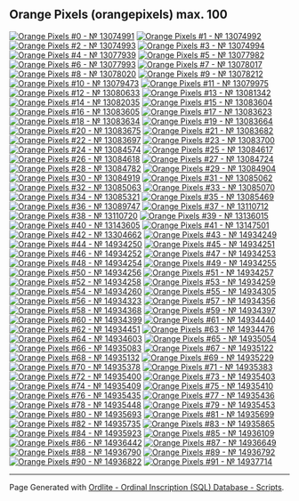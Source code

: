 ## Orange Pixels (orangepixels) max. 100

<a href="https://ordinals.com/inscription/157fdb5ebe82c12cefb6d48356d79bf5646e267980a2234294a8a330a4234be7i0" title="Orange Pixels #0 - № 13074991"><img src="https://ordbase.github.io/num/13074991.png" alt="Orange Pixels #0 - № 13074991"></a>
<a href="https://ordinals.com/inscription/a627b1231cd69a20901b275d6239884b15091bb2329a03a777067c643f0b66dei0" title="Orange Pixels #1 - № 13074992"><img src="https://ordbase.github.io/num/13074992.png" alt="Orange Pixels #1 - № 13074992"></a>
<a href="https://ordinals.com/inscription/c24b6755d276593e7fd53499729a1f22d756b854af17cc39e4b10b5130daf748i0" title="Orange Pixels #2 - № 13074993"><img src="https://ordbase.github.io/num/13074993.png" alt="Orange Pixels #2 - № 13074993"></a>
<a href="https://ordinals.com/inscription/f316f94f7067a8d7a5164fd4de32781a6ce2daab941bf6855a974f907727ab29i0" title="Orange Pixels #3 - № 13074994"><img src="https://ordbase.github.io/num/13074994.png" alt="Orange Pixels #3 - № 13074994"></a>
<a href="https://ordinals.com/inscription/576ab68cf670a05199b159ca23079cacc3d5621b9e1653438a287614e7b72c56i0" title="Orange Pixels #4 - № 13077939"><img src="https://ordbase.github.io/num/13077939.png" alt="Orange Pixels #4 - № 13077939"></a>
<a href="https://ordinals.com/inscription/ce5e551264d6e20086cb4eab22e05364d1d1fed550d1b128f139df8f060c6f10i0" title="Orange Pixels #5 - № 13077982"><img src="https://ordbase.github.io/num/13077982.png" alt="Orange Pixels #5 - № 13077982"></a>
<a href="https://ordinals.com/inscription/e0e025a51dca8194e3501e7a527e9de09aba71c75bd90e5cd76d3a602cacc03di0" title="Orange Pixels #6 - № 13077993"><img src="https://ordbase.github.io/num/13077993.png" alt="Orange Pixels #6 - № 13077993"></a>
<a href="https://ordinals.com/inscription/31d8e3f00eb85faf8827e4b33e2a187891822aaa7f3d7ebc4cc70f5d32f197c4i0" title="Orange Pixels #7 - № 13078017"><img src="https://ordbase.github.io/num/13078017.png" alt="Orange Pixels #7 - № 13078017"></a>
<a href="https://ordinals.com/inscription/30916a5ba63a36eb54a4bb88f8bb9cca4014c996dd853fa5f71d71baa3ed3addi0" title="Orange Pixels #8 - № 13078020"><img src="https://ordbase.github.io/num/13078020.png" alt="Orange Pixels #8 - № 13078020"></a>
<a href="https://ordinals.com/inscription/ed160be6ce445e6ef85f2808edb0d8b63055f90601dd5e86f94025373416936ei0" title="Orange Pixels #9 - № 13078212"><img src="https://ordbase.github.io/num/13078212.png" alt="Orange Pixels #9 - № 13078212"></a>
<a href="https://ordinals.com/inscription/76e26481c4a160c8257b14c016f484c092b0ccef828bca033cda1aad7e06a33ei0" title="Orange Pixels #10 - № 13079473"><img src="https://ordbase.github.io/num/13079473.png" alt="Orange Pixels #10 - № 13079473"></a>
<a href="https://ordinals.com/inscription/728728063e254e69b278374973f30cce224fe8ee76efb3e8e7d254a492e261dfi0" title="Orange Pixels #11 - № 13079975"><img src="https://ordbase.github.io/num/13079975.png" alt="Orange Pixels #11 - № 13079975"></a>
<a href="https://ordinals.com/inscription/33ade70dc59b2cfbe777558adb745949a1b44ca69871320ad661329e3271c6d8i0" title="Orange Pixels #12 - № 13080633"><img src="https://ordbase.github.io/num/13080633.png" alt="Orange Pixels #12 - № 13080633"></a>
<a href="https://ordinals.com/inscription/e56dc70b50aad0769f9c3c6c6ca593cc89f42fa443873331e2edd2fab181c290i0" title="Orange Pixels #13 - № 13081342"><img src="https://ordbase.github.io/num/13081342.png" alt="Orange Pixels #13 - № 13081342"></a>
<a href="https://ordinals.com/inscription/85f560acb12cb52637c9f3e132f47ec0a7cfc84bd65b1984a9b3a482f365a411i0" title="Orange Pixels #14 - № 13082035"><img src="https://ordbase.github.io/num/13082035.png" alt="Orange Pixels #14 - № 13082035"></a>
<a href="https://ordinals.com/inscription/cadd9469fc369b12d9587e0f7f129568f5b50a6651c0adf7aa214793c374f7bci0" title="Orange Pixels #15 - № 13083604"><img src="https://ordbase.github.io/num/13083604.png" alt="Orange Pixels #15 - № 13083604"></a>
<a href="https://ordinals.com/inscription/66881345d56a5eddafef575da50075b3437d5defdde2c4826f48fde81332d456i0" title="Orange Pixels #16 - № 13083605"><img src="https://ordbase.github.io/num/13083605.png" alt="Orange Pixels #16 - № 13083605"></a>
<a href="https://ordinals.com/inscription/02205245c0e2ed23933fb4da37cf207c0554020a26cf6d4d4e26dd7b779c0423i0" title="Orange Pixels #17 - № 13083623"><img src="https://ordbase.github.io/num/13083623.png" alt="Orange Pixels #17 - № 13083623"></a>
<a href="https://ordinals.com/inscription/c5ec7bde39b972852900947893d56f0fc39dec436bbf12c078ef5ffb93d1fc4ai0" title="Orange Pixels #18 - № 13083634"><img src="https://ordbase.github.io/num/13083634.png" alt="Orange Pixels #18 - № 13083634"></a>
<a href="https://ordinals.com/inscription/a27c01c20c3b8d80682300a29f255b8c9bec8f71dc5315be450e6f2425aa8ea0i0" title="Orange Pixels #19 - № 13083664"><img src="https://ordbase.github.io/num/13083664.png" alt="Orange Pixels #19 - № 13083664"></a>
<a href="https://ordinals.com/inscription/5d18189819739ba861d60d9354777b39c6bf56a40da9d3000faf423e658dcbbai0" title="Orange Pixels #20 - № 13083675"><img src="https://ordbase.github.io/num/13083675.png" alt="Orange Pixels #20 - № 13083675"></a>
<a href="https://ordinals.com/inscription/2f95d81b053cefa8840e3ef8196da4b8a019d472893952e63cae3e9ff267b7c9i0" title="Orange Pixels #21 - № 13083682"><img src="https://ordbase.github.io/num/13083682.png" alt="Orange Pixels #21 - № 13083682"></a>
<a href="https://ordinals.com/inscription/5b534e8dfdf286d6a722dbbd09a9ad00082c241e3546728fbbbf798165c745f2i0" title="Orange Pixels #22 - № 13083697"><img src="https://ordbase.github.io/num/13083697.png" alt="Orange Pixels #22 - № 13083697"></a>
<a href="https://ordinals.com/inscription/c352d2284179866e72c027239a7c55311544450f07a7ca84704ec528fd072afbi0" title="Orange Pixels #23 - № 13083700"><img src="https://ordbase.github.io/num/13083700.png" alt="Orange Pixels #23 - № 13083700"></a>
<a href="https://ordinals.com/inscription/9378c617652406db34710dde798777b1ebb75ecd797d38cdbee23eb668e7aaadi0" title="Orange Pixels #24 - № 13084574"><img src="https://ordbase.github.io/num/13084574.png" alt="Orange Pixels #24 - № 13084574"></a>
<a href="https://ordinals.com/inscription/8e1b48ad620f168abf940d343479294c6e8a61ec1b193c7513225e8e6de47e6ci0" title="Orange Pixels #25 - № 13084617"><img src="https://ordbase.github.io/num/13084617.png" alt="Orange Pixels #25 - № 13084617"></a>
<a href="https://ordinals.com/inscription/24710548e2c7b5b701e75cf97b82f51f28b200c9d958ba8e342ecf9cc3849bf8i0" title="Orange Pixels #26 - № 13084618"><img src="https://ordbase.github.io/num/13084618.png" alt="Orange Pixels #26 - № 13084618"></a>
<a href="https://ordinals.com/inscription/6aef8f5a03bbbeb724592d168a10563813f96eadff63f3224b45b984ccfa1142i0" title="Orange Pixels #27 - № 13084724"><img src="https://ordbase.github.io/num/13084724.png" alt="Orange Pixels #27 - № 13084724"></a>
<a href="https://ordinals.com/inscription/624abacd683a8d182bc70525eafa379ca0f5d427670f881d4f22f82431d19264i0" title="Orange Pixels #28 - № 13084782"><img src="https://ordbase.github.io/num/13084782.png" alt="Orange Pixels #28 - № 13084782"></a>
<a href="https://ordinals.com/inscription/f4d61efe96457ae872504b382d0ed6edc7436bce2141a49f245e9cd3318fdbaei0" title="Orange Pixels #29 - № 13084904"><img src="https://ordbase.github.io/num/13084904.png" alt="Orange Pixels #29 - № 13084904"></a>
<a href="https://ordinals.com/inscription/83ab9a72ab0a49d8595f28824e6812845cd70dd1475cab7e9d9cf7c9644e0eb7i0" title="Orange Pixels #30 - № 13084919"><img src="https://ordbase.github.io/num/13084919.png" alt="Orange Pixels #30 - № 13084919"></a>
<a href="https://ordinals.com/inscription/38e6843ad1d4ed0fffa6bb4fac7ae9ab6e45d22a81df40b35040415820f7423di0" title="Orange Pixels #31 - № 13085062"><img src="https://ordbase.github.io/num/13085062.png" alt="Orange Pixels #31 - № 13085062"></a>
<a href="https://ordinals.com/inscription/40d59f44365a272bf785cad1f199dc9c2a14272b6eb436d9c71392fe43663e3ei0" title="Orange Pixels #32 - № 13085063"><img src="https://ordbase.github.io/num/13085063.png" alt="Orange Pixels #32 - № 13085063"></a>
<a href="https://ordinals.com/inscription/e8787ce40ecd5906e810e6111caf543790a01404bce605684796e653c0fd885ai0" title="Orange Pixels #33 - № 13085070"><img src="https://ordbase.github.io/num/13085070.png" alt="Orange Pixels #33 - № 13085070"></a>
<a href="https://ordinals.com/inscription/2f30eb372554a101735741a7c21bd3084dbe68d29b8eba699c5f452e5ae0a29fi0" title="Orange Pixels #34 - № 13085321"><img src="https://ordbase.github.io/num/13085321.png" alt="Orange Pixels #34 - № 13085321"></a>
<a href="https://ordinals.com/inscription/b31cfaf1a46168024bcbd41d10420c8632bfa7b288243ac78ac08f3871743894i0" title="Orange Pixels #35 - № 13085469"><img src="https://ordbase.github.io/num/13085469.png" alt="Orange Pixels #35 - № 13085469"></a>
<a href="https://ordinals.com/inscription/789e5bda4cda426edd21a8a2facc59850e0c8d7cdb877b273d8398a20783b067i0" title="Orange Pixels #36 - № 13089747"><img src="https://ordbase.github.io/num/13089747.png" alt="Orange Pixels #36 - № 13089747"></a>
<a href="https://ordinals.com/inscription/0984c32aaafbbc15ed3044d7718c9af899c2dc5435e11cdaf916f5b558f98b37i0" title="Orange Pixels #37 - № 13110712"><img src="https://ordbase.github.io/num/13110712.png" alt="Orange Pixels #37 - № 13110712"></a>
<a href="https://ordinals.com/inscription/1640e43a4f4474abf6d3b9b8583cc0c614fab1cb8b614a96b8bde18dd71e6b01i0" title="Orange Pixels #38 - № 13110720"><img src="https://ordbase.github.io/num/13110720.png" alt="Orange Pixels #38 - № 13110720"></a>
<a href="https://ordinals.com/inscription/76d7d506935a66d964b1d3803079ef1365151d3a072f08bb03437731e2cafcc2i0" title="Orange Pixels #39 - № 13136015"><img src="https://ordbase.github.io/num/13136015.png" alt="Orange Pixels #39 - № 13136015"></a>
<a href="https://ordinals.com/inscription/6e1b548a7a2396fb2f398d2434da6aa823df75dfe1bf81b9df6896471c9c08c7i0" title="Orange Pixels #40 - № 13143605"><img src="https://ordbase.github.io/num/13143605.png" alt="Orange Pixels #40 - № 13143605"></a>
<a href="https://ordinals.com/inscription/b1e30d343706235afb194c1f497f399cb30d65f18e1d5a9d59dec2128f2f8972i0" title="Orange Pixels #41 - № 13147501"><img src="https://ordbase.github.io/num/13147501.png" alt="Orange Pixels #41 - № 13147501"></a>
<a href="https://ordinals.com/inscription/ce73080270efdb56e5ff0c7d57856590878aa4ccad1ecf89ec423bdba6d10f6ai0" title="Orange Pixels #42 - № 13304662"><img src="https://ordbase.github.io/num/13304662.png" alt="Orange Pixels #42 - № 13304662"></a>
<a href="https://ordinals.com/inscription/d3ed196c2d34004b26fd065742c637758bcd3185d293a0a23a9abdfd6e0e2dc8i0" title="Orange Pixels #43 - № 14934249"><img src="https://ordbase.github.io/num/14934249.png" alt="Orange Pixels #43 - № 14934249"></a>
<a href="https://ordinals.com/inscription/083e99c70641a9bdd1c24cf65346770f399b17df4edd3b60d9ddcf6ef32ca187i0" title="Orange Pixels #44 - № 14934250"><img src="https://ordbase.github.io/num/14934250.png" alt="Orange Pixels #44 - № 14934250"></a>
<a href="https://ordinals.com/inscription/ecaa2cb962699d1ac25decc166f0af2a94fb63f6a7388548a72c9d3415abcc8ci0" title="Orange Pixels #45 - № 14934251"><img src="https://ordbase.github.io/num/14934251.png" alt="Orange Pixels #45 - № 14934251"></a>
<a href="https://ordinals.com/inscription/65b2ea04b4ba6e18b9f35567082b6dc6f958da8c8cd65b60fd1fed947f3b969bi0" title="Orange Pixels #46 - № 14934252"><img src="https://ordbase.github.io/num/14934252.png" alt="Orange Pixels #46 - № 14934252"></a>
<a href="https://ordinals.com/inscription/83e613b04a9fe7c49f1f8a4c01281cefc455d25f5d4bb953a9001c8a606218a0i0" title="Orange Pixels #47 - № 14934253"><img src="https://ordbase.github.io/num/14934253.png" alt="Orange Pixels #47 - № 14934253"></a>
<a href="https://ordinals.com/inscription/ffe1fc793a1d7094a419ea1e67189c01b508d05965fab64e2a7252ffba44ae21i0" title="Orange Pixels #48 - № 14934254"><img src="https://ordbase.github.io/num/14934254.png" alt="Orange Pixels #48 - № 14934254"></a>
<a href="https://ordinals.com/inscription/6ef58e339d2af3887b86bba71253b2c6f0cddee244b34943200d8a4694cedc28i0" title="Orange Pixels #49 - № 14934255"><img src="https://ordbase.github.io/num/14934255.png" alt="Orange Pixels #49 - № 14934255"></a>
<a href="https://ordinals.com/inscription/75c6614a609656473402afb6cd44928a3a25012165b6df878072d0619abe5b43i0" title="Orange Pixels #50 - № 14934256"><img src="https://ordbase.github.io/num/14934256.png" alt="Orange Pixels #50 - № 14934256"></a>
<a href="https://ordinals.com/inscription/e0b0d40d770d6b407845fb5384e2a47acf5d5e59001db2a9c41802ba5314849bi0" title="Orange Pixels #51 - № 14934257"><img src="https://ordbase.github.io/num/14934257.png" alt="Orange Pixels #51 - № 14934257"></a>
<a href="https://ordinals.com/inscription/f224e70d20ea3b7eb5bc15d7b53c0b7720a786bf8b85c5d0af3ef60bddc3efb7i0" title="Orange Pixels #52 - № 14934258"><img src="https://ordbase.github.io/num/14934258.png" alt="Orange Pixels #52 - № 14934258"></a>
<a href="https://ordinals.com/inscription/ea122021bc88ee6a719cb1cb651f21be188d201b1084b4906555637890492ae2i0" title="Orange Pixels #53 - № 14934259"><img src="https://ordbase.github.io/num/14934259.png" alt="Orange Pixels #53 - № 14934259"></a>
<a href="https://ordinals.com/inscription/29f7f7f95f308bbcbe596b5315eadcc2551e97a34482f1b972ec8f569a7665ffi0" title="Orange Pixels #54 - № 14934260"><img src="https://ordbase.github.io/num/14934260.png" alt="Orange Pixels #54 - № 14934260"></a>
<a href="https://ordinals.com/inscription/7166ffa3bf1878c4b0f1b3d5a75e0cee348d99131d0ec0855f68e5d1b5ce5acbi0" title="Orange Pixels #55 - № 14934305"><img src="https://ordbase.github.io/num/14934305.png" alt="Orange Pixels #55 - № 14934305"></a>
<a href="https://ordinals.com/inscription/c84fcf996a6483afe5771d2867e622c8b7c83c2c3851390f63fef3c0886d12e6i0" title="Orange Pixels #56 - № 14934323"><img src="https://ordbase.github.io/num/14934323.png" alt="Orange Pixels #56 - № 14934323"></a>
<a href="https://ordinals.com/inscription/6a85ae9054bf4cd128d48a9409f9d2ed7c6a254984fc931420282241eb9d67bfi0" title="Orange Pixels #57 - № 14934356"><img src="https://ordbase.github.io/num/14934356.png" alt="Orange Pixels #57 - № 14934356"></a>
<a href="https://ordinals.com/inscription/ac5155c2803e0e39c79643964e56a1446df6c0e9f4395dd3856535584e7d742bi0" title="Orange Pixels #58 - № 14934368"><img src="https://ordbase.github.io/num/14934368.png" alt="Orange Pixels #58 - № 14934368"></a>
<a href="https://ordinals.com/inscription/b93dacfe4dc4d2b18a6eaa8ec0814611b9c60eabe911c3a960600cee472f51bbi0" title="Orange Pixels #59 - № 14934397"><img src="https://ordbase.github.io/num/14934397.png" alt="Orange Pixels #59 - № 14934397"></a>
<a href="https://ordinals.com/inscription/a600e882c9d6ec70ee3b673b9c4ccd2116541c755f04be20bdb26f3cbe46ddf3i0" title="Orange Pixels #60 - № 14934399"><img src="https://ordbase.github.io/num/14934399.png" alt="Orange Pixels #60 - № 14934399"></a>
<a href="https://ordinals.com/inscription/6dde8b236e245a902c4d69ea5deddc3be55ed9bd532aeca374f8bef02724de64i0" title="Orange Pixels #61 - № 14934440"><img src="https://ordbase.github.io/num/14934440.png" alt="Orange Pixels #61 - № 14934440"></a>
<a href="https://ordinals.com/inscription/e3b544460532d5c39804317c8b232c7ba3fe9938b87de69f1e44ae29a5cf285ei0" title="Orange Pixels #62 - № 14934451"><img src="https://ordbase.github.io/num/14934451.png" alt="Orange Pixels #62 - № 14934451"></a>
<a href="https://ordinals.com/inscription/f7c4bd8499fbd765f034fd89d7f7c8b151c9fe8aa6f944a551a13a19818162e7i0" title="Orange Pixels #63 - № 14934476"><img src="https://ordbase.github.io/num/14934476.png" alt="Orange Pixels #63 - № 14934476"></a>
<a href="https://ordinals.com/inscription/e091ae55152885edd05025eecd9657626d9abd3e0d6f70f509b1d48913a81f0ai0" title="Orange Pixels #64 - № 14934603"><img src="https://ordbase.github.io/num/14934603.png" alt="Orange Pixels #64 - № 14934603"></a>
<a href="https://ordinals.com/inscription/69cdeaf26a99367d10e6f3cb2d7d647ec6d304b09e42db6e3d0dc225f8945639i0" title="Orange Pixels #65 - № 14935054"><img src="https://ordbase.github.io/num/14935054.png" alt="Orange Pixels #65 - № 14935054"></a>
<a href="https://ordinals.com/inscription/3948b3d81e4252dc5523961413e3b6fa3daed998cbdef3fe51144d84041130e9i0" title="Orange Pixels #66 - № 14935083"><img src="https://ordbase.github.io/num/14935083.png" alt="Orange Pixels #66 - № 14935083"></a>
<a href="https://ordinals.com/inscription/9587377d6c143d7fdde0ae8df8f8519b8770b20646443690f9df6c69181fe14bi0" title="Orange Pixels #67 - № 14935122"><img src="https://ordbase.github.io/num/14935122.png" alt="Orange Pixels #67 - № 14935122"></a>
<a href="https://ordinals.com/inscription/b38d897350d1c08e4cc4e4019a36e6a38b007758ab655d1d48ba2424b7301d44i0" title="Orange Pixels #68 - № 14935132"><img src="https://ordbase.github.io/num/14935132.png" alt="Orange Pixels #68 - № 14935132"></a>
<a href="https://ordinals.com/inscription/1f69863bfacddde23bacfbca6e7c4bcf1a5169a0e0e6e5a40b0cfb30bee2b7d5i0" title="Orange Pixels #69 - № 14935229"><img src="https://ordbase.github.io/num/14935229.png" alt="Orange Pixels #69 - № 14935229"></a>
<a href="https://ordinals.com/inscription/99df646ad01e8c3c57808cc55c2463d5c0029a5e97b37050661c56ba6d9eced1i0" title="Orange Pixels #70 - № 14935378"><img src="https://ordbase.github.io/num/14935378.png" alt="Orange Pixels #70 - № 14935378"></a>
<a href="https://ordinals.com/inscription/30c5fdc70649aa629851a7b72542242cefea11f6ef25daca48c7ed5e7e21bbe1i0" title="Orange Pixels #71 - № 14935383"><img src="https://ordbase.github.io/num/14935383.png" alt="Orange Pixels #71 - № 14935383"></a>
<a href="https://ordinals.com/inscription/dc6a2541d1bc6781b9e03c0632f22b5fc4f5191e73fee1f2a20e8f71f6d7930ai0" title="Orange Pixels #72 - № 14935400"><img src="https://ordbase.github.io/num/14935400.png" alt="Orange Pixels #72 - № 14935400"></a>
<a href="https://ordinals.com/inscription/bd68ea2fbcf693c11eef3c6e559f92a6852048cd9723b995ea0512a522d7d225i0" title="Orange Pixels #73 - № 14935403"><img src="https://ordbase.github.io/num/14935403.png" alt="Orange Pixels #73 - № 14935403"></a>
<a href="https://ordinals.com/inscription/04f60fb4bc4808eca0dce871d3fa84626718cc7c330835b9810984adea54c80bi0" title="Orange Pixels #74 - № 14935409"><img src="https://ordbase.github.io/num/14935409.png" alt="Orange Pixels #74 - № 14935409"></a>
<a href="https://ordinals.com/inscription/02901dbd0110907f5fab4fa74b47dda87081be23ae56256b5b94b77133a2ad44i0" title="Orange Pixels #75 - № 14935410"><img src="https://ordbase.github.io/num/14935410.png" alt="Orange Pixels #75 - № 14935410"></a>
<a href="https://ordinals.com/inscription/86ea64415f225283d53e7e447dae9b39cfd75b51081d56697cae37bb748e59f1i0" title="Orange Pixels #76 - № 14935435"><img src="https://ordbase.github.io/num/14935435.png" alt="Orange Pixels #76 - № 14935435"></a>
<a href="https://ordinals.com/inscription/62c7127a009ef57a006064d66b9a4946235dc7c195dc7d871f6812228b8ebd2fi0" title="Orange Pixels #77 - № 14935436"><img src="https://ordbase.github.io/num/14935436.png" alt="Orange Pixels #77 - № 14935436"></a>
<a href="https://ordinals.com/inscription/fbc9cb4d27fd4f046f41b0d5e811b8244f3b2b86f2d9696e050767654d5feca0i0" title="Orange Pixels #78 - № 14935448"><img src="https://ordbase.github.io/num/14935448.png" alt="Orange Pixels #78 - № 14935448"></a>
<a href="https://ordinals.com/inscription/5353d31218e00ca6b88447e78cceb88a49c24189a820f24621917af5118a9e44i0" title="Orange Pixels #79 - № 14935453"><img src="https://ordbase.github.io/num/14935453.png" alt="Orange Pixels #79 - № 14935453"></a>
<a href="https://ordinals.com/inscription/9aff54fec5ed32427a804e868b967b46298d82ea7c6b2f472331ba0c1e77c362i0" title="Orange Pixels #80 - № 14935693"><img src="https://ordbase.github.io/num/14935693.png" alt="Orange Pixels #80 - № 14935693"></a>
<a href="https://ordinals.com/inscription/09c7dd8acd296e6d99ae0ae87477c04b3b8903f12594ef237bc86a9ad37c068ai0" title="Orange Pixels #81 - № 14935699"><img src="https://ordbase.github.io/num/14935699.png" alt="Orange Pixels #81 - № 14935699"></a>
<a href="https://ordinals.com/inscription/4e6f07c086a46939f6409912478df03cdfba0c2f71fc306c0092d7d29da7a1bei0" title="Orange Pixels #82 - № 14935735"><img src="https://ordbase.github.io/num/14935735.png" alt="Orange Pixels #82 - № 14935735"></a>
<a href="https://ordinals.com/inscription/007dd03fe67dedaaf2be37528bddd3002bb9b20730006550a5f5ed5a08674319i0" title="Orange Pixels #83 - № 14935865"><img src="https://ordbase.github.io/num/14935865.png" alt="Orange Pixels #83 - № 14935865"></a>
<a href="https://ordinals.com/inscription/19179e109c753174f06afb3292e8cb165f30a6336879657c8659a75d5efa3e6fi0" title="Orange Pixels #84 - № 14935923"><img src="https://ordbase.github.io/num/14935923.png" alt="Orange Pixels #84 - № 14935923"></a>
<a href="https://ordinals.com/inscription/a0eec3963a84efe1f42d651e4bf016194b59d6285eaa46670cf6c1ac620412c6i0" title="Orange Pixels #85 - № 14936109"><img src="https://ordbase.github.io/num/14936109.png" alt="Orange Pixels #85 - № 14936109"></a>
<a href="https://ordinals.com/inscription/b7732cd9aa7bc649502a65a0c05657854af97c2f39dcc0bf96a2aea689178974i0" title="Orange Pixels #86 - № 14936442"><img src="https://ordbase.github.io/num/14936442.png" alt="Orange Pixels #86 - № 14936442"></a>
<a href="https://ordinals.com/inscription/6bd072ecd30bd071cda8482852bf64649fa29958ace0f50549748c0d213ea67fi0" title="Orange Pixels #87 - № 14936649"><img src="https://ordbase.github.io/num/14936649.png" alt="Orange Pixels #87 - № 14936649"></a>
<a href="https://ordinals.com/inscription/6d75b9fb65d1b8c0f0e12d4d3bca9c220f56572df25ab67f0c8a59ba9005e5d6i0" title="Orange Pixels #88 - № 14936790"><img src="https://ordbase.github.io/num/14936790.png" alt="Orange Pixels #88 - № 14936790"></a>
<a href="https://ordinals.com/inscription/d33cfad3bec73002bb2da2197c9d5201e84b67f7012fd8b2d93fa9a82fb7b7dai0" title="Orange Pixels #89 - № 14936792"><img src="https://ordbase.github.io/num/14936792.png" alt="Orange Pixels #89 - № 14936792"></a>
<a href="https://ordinals.com/inscription/eaf9841e32e4753143a2c6a61afc321a520724fe7c4be05d5e0934678edb4ffbi0" title="Orange Pixels #90 - № 14936822"><img src="https://ordbase.github.io/num/14936822.png" alt="Orange Pixels #90 - № 14936822"></a>
<a href="https://ordinals.com/inscription/f09c05a74e9c1ddd3e9ae62c5ff5634da8be9cc9975d925cbe8d296892cc0dc6i0" title="Orange Pixels #91 - № 14937714"><img src="https://ordbase.github.io/num/14937714.png" alt="Orange Pixels #91 - № 14937714"></a>

---
  
Page Generated with [Ordlite - Ordinal Inscription (SQL) Database - Scripts](https://github.com/ordbase/generative-orc-721/tree/master/ordlite).  
